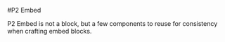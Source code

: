 #P2 Embed

P2 Embed is not a block, but a few components to reuse for consistency when crafting embed blocks.




